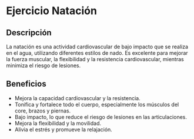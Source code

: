 # Ejercicio Natación

## Descripción
La natación es una actividad cardiovascular de bajo impacto que se realiza en el agua, utilizando diferentes estilos de nado. Es excelente para mejorar la fuerza muscular, la flexibilidad y la resistencia cardiovascular, mientras minimiza el riesgo de lesiones.

## Beneficios
- Mejora la capacidad cardiovascular y la resistencia.
- Tonifica y fortalece todo el cuerpo, especialmente los músculos del core, brazos y piernas.
- Bajo impacto, lo que reduce el riesgo de lesiones en las articulaciones.
- Mejora la flexibilidad y la movilidad.
- Alivia el estrés y promueve la relajación.
